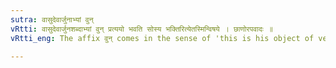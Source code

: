 ```yaml
---
sutra: वासुदेवार्जुनाभ्यां वुन्
vRtti: वासुदेवार्जुनशब्दाभ्यां वुन् प्रत्ययो भवति सोस्य भक्तिरित्येतस्मिन्विषये । छाणोरपवादः ॥
vRtti_eng: The affix वुन् comes in the sense of 'this is his object of veneration,' after the words '_Vasudeva_' and '_Arjuna_.'

---
```

